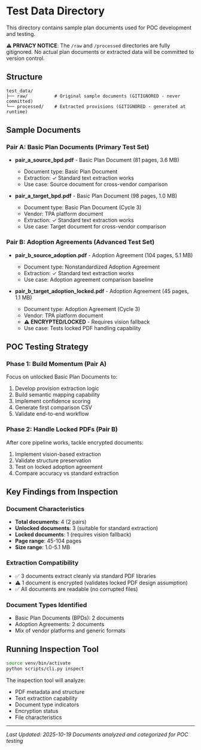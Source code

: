 # Test Data Directory

This directory contains sample plan documents used for POC development and testing.

**⚠️ PRIVACY NOTICE**: The `/raw` and `/processed` directories are fully gitignored. No actual plan documents or extracted data will be committed to version control.

## Structure

```
test_data/
├── raw/          # Original sample documents (GITIGNORED - never committed)
└── processed/    # Extracted provisions (GITIGNORED - generated at runtime)
```

## Sample Documents

### Pair A: Basic Plan Documents (Primary Test Set)
- **pair_a_source_bpd.pdf** - Basic Plan Document (81 pages, 3.6 MB)
  - Document type: Basic Plan Document
  - Extraction: ✓ Standard text extraction works
  - Use case: Source document for cross-vendor comparison

- **pair_a_target_bpd.pdf** - Basic Plan Document (98 pages, 1.0 MB)
  - Document type: Basic Plan Document (Cycle 3)
  - Vendor: TPA platform document
  - Extraction: ✓ Standard text extraction works
  - Use case: Target document for cross-vendor comparison

### Pair B: Adoption Agreements (Advanced Test Set)
- **pair_b_source_adoption.pdf** - Adoption Agreement (104 pages, 5.1 MB)
  - Document type: Nonstandardized Adoption Agreement
  - Extraction: ✓ Standard text extraction works
  - Use case: Adoption agreement comparison baseline

- **pair_b_target_adoption_locked.pdf** - Adoption Agreement (45 pages, 1.1 MB)
  - Document type: Adoption Agreement (Cycle 3)
  - Vendor: TPA platform document
  - **⚠️ ENCRYPTED/LOCKED** - Requires vision fallback
  - Use case: Tests locked PDF handling capability

## POC Testing Strategy

### Phase 1: Build Momentum (Pair A)
Focus on unlocked Basic Plan Documents to:
1. Develop provision extraction logic
2. Build semantic mapping capability
3. Implement confidence scoring
4. Generate first comparison CSV
5. Validate end-to-end workflow

### Phase 2: Handle Locked PDFs (Pair B)
After core pipeline works, tackle encrypted documents:
1. Implement vision-based extraction
2. Validate structure preservation
3. Test on locked adoption agreement
4. Compare accuracy vs standard extraction

## Key Findings from Inspection

### Document Characteristics
- **Total documents**: 4 (2 pairs)
- **Unlocked documents**: 3 (suitable for standard extraction)
- **Locked documents**: 1 (requires vision fallback)
- **Page range**: 45-104 pages
- **Size range**: 1.0-5.1 MB

### Extraction Compatibility
- ✅ 3 documents extract cleanly via standard PDF libraries
- ⚠️ 1 document is encrypted (validates locked PDF design assumption)
- ✅ All documents are readable (no corrupted files)

### Document Types Identified
- Basic Plan Documents (BPDs): 2 documents
- Adoption Agreements: 2 documents
- Mix of vendor platforms and generic formats

## Running Inspection Tool

```bash
source venv/bin/activate
python scripts/cli.py inspect
```

The inspection tool will analyze:
- PDF metadata and structure
- Text extraction capability
- Document type indicators
- Encryption status
- File characteristics

---

*Last Updated: 2025-10-19*
*Documents analyzed and categorized for POC testing*
